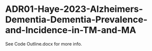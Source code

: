 # ADR01-Haye-2023-Alzheimers-Dementia-Dementia-Prevalence-and-Incidence-in-TM-and-MA

See Code Outline.docx for more info.
